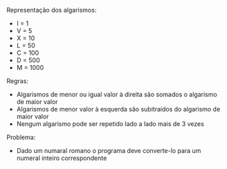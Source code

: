 Representação dos algarismos:
  - I = 1
  - V = 5
  - X = 10
  - L = 50
  - C = 100
  - D = 500
  - M = 1000

Regras:
  - Algarismos de menor ou igual valor à direita são somados o algarismo de maior valor
  - Algarismos de menor valor à esquerda são subitraídos do algarismo de maior valor
  - Nengum algarismo pode ser repetido lado a lado mais de 3 vezes

Problema:
  - Dado um numaral romano o programa deve converte-lo para um numeral inteiro correspondente